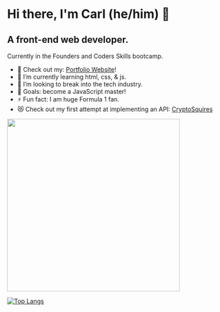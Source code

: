 
# Hi there, I'm Carl (he/him) 👋 

## A front-end web developer.

Currently in the Founders and Coders Skills bootcamp.

- 🔭 Check out my: [Portfolio Website][portfolio]!
- 🌱 I’m currently learning html, css, & js.
- 👯 I’m looking to break into the tech industry.
- 🥅 Goals: become a JavaScript master!
- ⚡ Fun fact: I am  huge Formula 1 fan.
- 😻 Check out my first attempt at implementing an API: [CryptoSquires]

<p>
  <img src = "https://github-readme-streak-stats.herokuapp.com?user=carlthedev&theme=dark&hide_border=true" width = 400>
</p>

[![Top Langs](https://github-readme-stats.vercel.app/api/top-langs/?username=carlthedev)](https://github.com/anuraghazra/github-readme-stats)

[portfolio]: https://carlthedev.github.io/Portfolio-v2/
[CryptoSquires]: https://cryptosquires.netlify.app/
[linkedin]: https://linkedin.com/in/codeSTACKr

